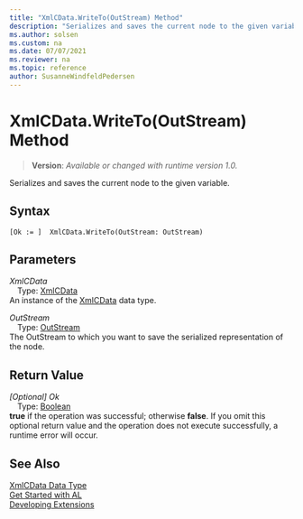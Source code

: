 ```yaml
---
title: "XmlCData.WriteTo(OutStream) Method"
description: "Serializes and saves the current node to the given variable."
ms.author: solsen
ms.custom: na
ms.date: 07/07/2021
ms.reviewer: na
ms.topic: reference
author: SusanneWindfeldPedersen
---
```

[//]: # (START>DO_NOT_EDIT)
[//]: # (IMPORTANT:Do not edit any of the content between here and the END>DO_NOT_EDIT.)
[//]: # (Any modifications should be made in the .xml files in the ModernDev repo.)
# XmlCData.WriteTo(OutStream) Method
> **Version**: _Available or changed with runtime version 1.0._

Serializes and saves the current node to the given variable.


## Syntax
```AL
[Ok := ]  XmlCData.WriteTo(OutStream: OutStream)
```
## Parameters
*XmlCData*  
&emsp;Type: [XmlCData](xmlcdata-data-type.md)  
An instance of the [XmlCData](xmlcdata-data-type.md) data type.  

*OutStream*  
&emsp;Type: [OutStream](../outstream/outstream-data-type.md)  
The OutStream to which you want to save the serialized representation of the node.  


## Return Value
*[Optional] Ok*  
&emsp;Type: [Boolean](../boolean/boolean-data-type.md)  
**true** if the operation was successful; otherwise **false**.   If you omit this optional return value and the operation does not execute successfully, a runtime error will occur.  


[//]: # (IMPORTANT: END>DO_NOT_EDIT)
## See Also
[XmlCData Data Type](xmlcdata-data-type.md)  
[Get Started with AL](../../devenv-get-started.md)  
[Developing Extensions](../../devenv-dev-overview.md)
